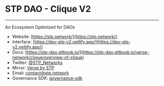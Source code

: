 # STP DAO - Clique V2

---

An Ecosystem Optimized for DAOs

- Website: [https://stp.network/](https://stp.network/)
- Interface: [https://dev-stp-v2.netlify.app/](https://dev-stp-v2.netlify.app/)
- Docs: [https://stp-dao.gitbook.io/](https://stp-dao.gitbook.io/verse-network/clique/overview-of-clique)
- Twitter: [@STP_Networks](https://twitter.com/STP_Networks)
- Mirror: [Verse by STP](https://mirror.xyz/0xB9d761AF53845D1F3C68f99c38f4dB6fcCfB66A1)
- Email: [contact@stp.network](https://mail.google.com/mail/u/0/?fs=1&tf=cm&source=mailto&to=contact@stp.network)
- Governance SDK: [governance-sdk](https://www.npmjs.com/package/@myclique/governance-sdk)

